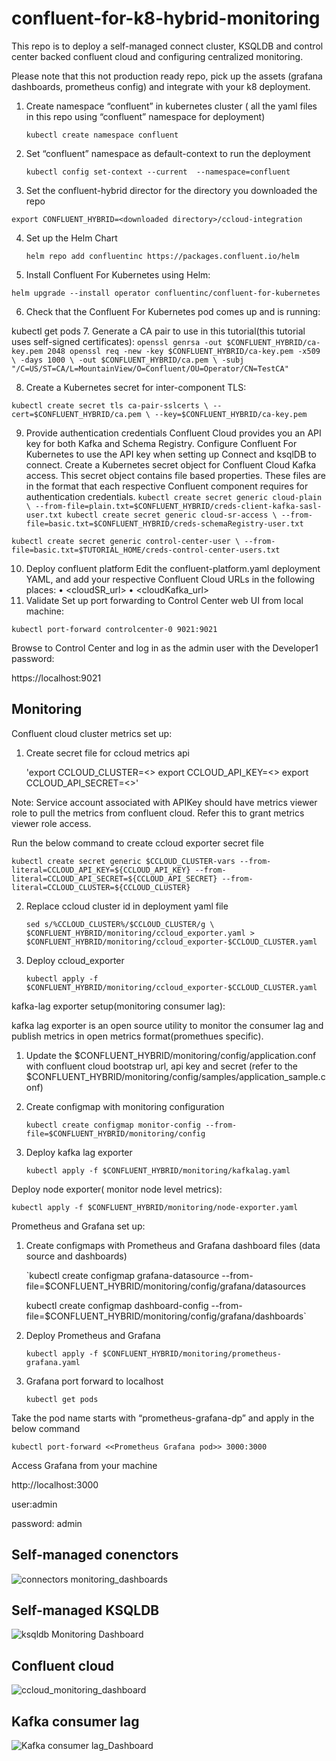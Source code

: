 # confluent-for-k8-hybrid-monitoring
This repo is to deploy a self-managed connect cluster, KSQLDB and control center backed confluent cloud and configuring centralized monitoring.

Please note that this not production ready repo, pick up the assets (grafana dashboards, prometheus config) and integrate with your k8 deployment.

1.	Create namespace “confluent” in kubernetes cluster ( all the yaml files in this repo using “confluent” namespace for deployment)
              
     `kubectl create namespace confluent`
2.	Set “confluent” namespace as default-context to run the deployment

    `kubectl config set-context --current  --namespace=confluent`

3.	Set the confluent-hybrid director for the directory you downloaded the repo

   `export CONFLUENT_HYBRID=<downloaded directory>/ccloud-integration`

4.	Set up the Helm Chart

    `helm repo add confluentinc https://packages.confluent.io/helm`
    
5.	Install Confluent For Kubernetes using Helm:

   `helm upgrade --install operator confluentinc/confluent-for-kubernetes`
   
6.	Check that the Confluent For Kubernetes pod comes up and is running:

kubectl get pods
7.	Generate a CA pair to use in this tutorial(this tutorial uses self-signed certificates):
`openssl genrsa -out $CONFLUENT_HYBRID/ca-key.pem 2048
openssl req -new -key $CONFLUENT_HYBRID/ca-key.pem -x509 \
  -days 1000 \
  -out $CONFLUENT_HYBRID/ca.pem \
  -subj "/C=US/ST=CA/L=MountainView/O=Confluent/OU=Operator/CN=TestCA"`
  
8.	Create a Kubernetes secret for inter-component TLS:

`kubectl create secret tls ca-pair-sslcerts \
  --cert=$CONFLUENT_HYBRID/ca.pem \
  --key=$CONFLUENT_HYBRID/ca-key.pem`
  
9.	Provide authentication credentials
Confluent Cloud provides you an API key for both Kafka and Schema Registry. Configure Confluent For Kubernetes to use the API key when setting up Connect and ksqlDB to connect.
Create a Kubernetes secret object for Confluent Cloud Kafka access. This secret object contains file based properties. These files are in the format that each respective Confluent component requires for authentication credentials.
`kubectl create secret generic cloud-plain \
--from-file=plain.txt=$CONFLUENT_HYBRID/creds-client-kafka-sasl-user.txt
kubectl create secret generic cloud-sr-access \
--from-file=basic.txt=$CONFLUENT_HYBRID/creds-schemaRegistry-user.txt`

`kubectl create secret generic control-center-user \
--from-file=basic.txt=$TUTORIAL_HOME/creds-control-center-users.txt`

10.	Deploy confluent platform
Edit the confluent-platform.yaml deployment YAML, and add your respective Confluent Cloud URLs in the following places:
•	<cloudSR_url>
•	<cloudKafka_url>
11.	 Validate
 Set up port forwarding to Control Center web UI from local machine:

 `kubectl port-forward controlcenter-0 9021:9021`

Browse to Control Center and log in as the admin user with the Developer1 password:

https://localhost:9021

## Monitoring
Confluent cloud cluster metrics set up:

1.	Create secret file for ccloud metrics api
    
    'export CCLOUD_CLUSTER=<<confluent cloud cluster name>>
     export CCLOUD_API_KEY=<<confluent cloud api key>>
     export CCLOUD_API_SECRET=<<confluent cloud api secret>>'
     
 Note: Service account associated with APIKey should have metrics viewer role to pull the metrics from confluent cloud. Refer this to grant metrics viewer role access.
 
 Run the below command to create ccloud exporter secret file

 `kubectl create secret generic $CCLOUD_CLUSTER-vars --from-literal=CCLOUD_API_KEY=${CCLOUD_API_KEY} --from-literal=CCLOUD_API_SECRET=${CCLOUD_API_SECRET} --from-literal=CCLOUD_CLUSTER=${CCLOUD_CLUSTER}`


2.	Replace ccloud cluster id in deployment yaml file

    `sed s/%CCLOUD_CLUSTER%/$CCLOUD_CLUSTER/g \
    $CONFLUENT_HYBRID/monitoring/ccloud_exporter.yaml > $CONFLUENT_HYBRID/monitoring/ccloud_exporter-$CCLOUD_CLUSTER.yaml`

3.	Deploy ccloud_exporter

    `kubectl apply -f $CONFLUENT_HYBRID/monitoring/ccloud_exporter-$CCLOUD_CLUSTER.yaml`
    
kafka-lag exporter setup(monitoring consumer lag):

kafka lag exporter is an open source utility to monitor the consumer lag and publish metrics in open metrics format(promethues specific).

1.  Update the $CONFLUENT_HYBRID/monitoring/config/application.conf with confluent cloud bootstrap url, api key and secret (refer to the $CONFLUENT_HYBRID/monitoring/config/samples/application_sample.conf)
2.  Create configmap with monitoring configuration

    `kubectl create configmap monitor-config --from-file=$CONFLUENT_HYBRID/monitoring/config`

3.  Deploy kafka lag exporter

    `kubectl apply -f $CONFLUENT_HYBRID/monitoring/kafkalag.yaml`

Deploy node exporter( monitor node level metrics):

   `kubectl apply -f $CONFLUENT_HYBRID/monitoring/node-exporter.yaml`
   

Prometheus and Grafana set up:
   
1.  Create configmaps with Prometheus and Grafana dashboard files (data source and dashboards)

    `kubectl create configmap grafana-datasource --from-file=$CONFLUENT_HYBRID/monitoring/config/grafana/datasources

     kubectl create configmap dashboard-config --from-file=$CONFLUENT_HYBRID/monitoring/config/grafana/dashboards`

2.  Deploy Prometheus and Grafana

    `kubectl apply -f $CONFLUENT_HYBRID/monitoring/prometheus-grafana.yaml`

3. Grafana port forward to localhost

   `kubectl get pods`

Take the pod name starts with “prometheus-grafana-dp” and apply in the below command

   `kubectl port-forward <<Prometheus Grafana pod>> 3000:3000`

Access Grafana from your machine

http://localhost:3000

user:admin

password: admin


## Self-managed conenctors
![connectors monitoring_dashboards](/images/connector.jpg)

## Self-managed KSQLDB

![ksqldb Monitoring Dashboard](/images/ksqldb.jpg)

## Confluent cloud

![ccloud_monitoring_dashboard](/images/ccloud.jpg)


## Kafka consumer lag

![Kafka consumer lag_Dashboard](/images/kafka-lag.png)
